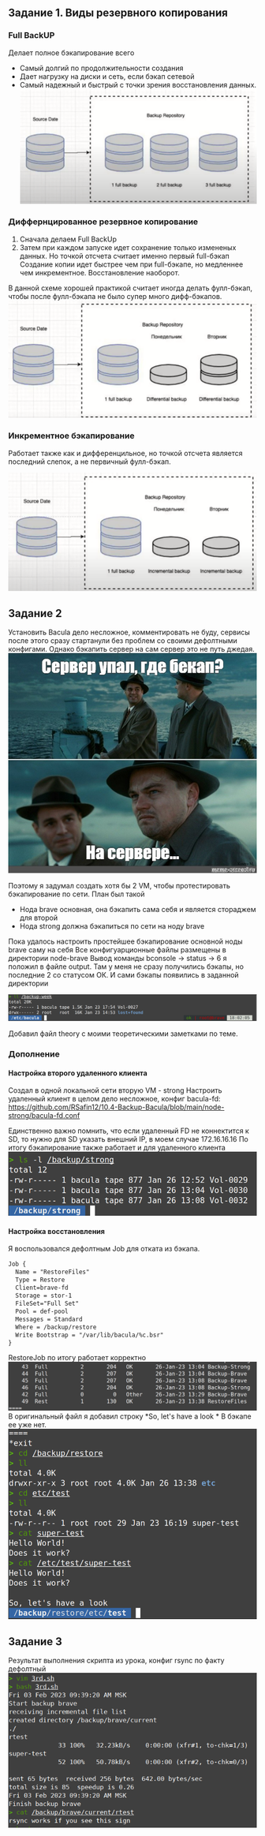 ## Задание 1. Виды резервного копирования
### Full BackUP
Делает полное бэкапирование всего
- Самый долгий по продолжительности создания
- Дает нагрузку на диски и сеть, если бэкап сетевой
- Самый надежный и быстрый с точки зрения восстановления данных.
![full-backup](https://github.com/RSafin12/Screenshots/blob/main/full_backup.png)

### Диффернцированное резервное копирование
1. Сначала делаем Full BackUp
2. Затем при каждом запуске идет сохранение только измененых данных. Но точкой отсчета считает именно первый full-бэкап
Создание копии идет быстрее чем при full-бэкапе, но медленнее чем инкрементное. Восстановление наоборот.

В данной схеме хорошей практикой считает иногда делать фулл-бэкап, чтобы после фулл-бэкапа не было супер много дифф-бэкапов.
![diff-backup](https://github.com/RSafin12/Screenshots/blob/main/diff_backup.png)

### Инкрементное бэкапирование
Работает также как и дифференцильное, но точкой отсчета является последний слепок, а не первичный фулл-бэкап.

![inc-backup](https://github.com/RSafin12/Screenshots/blob/main/inc_backup.png)

## Задание 2
Установить Bacula дело несложное, комментировать не буду, сервисы после этого сразу стартанули без проблем со своими дефолтными конфигами.
Однако бэкапить сервер на сам сервер это не путь джедая.
![mem](https://github.com/RSafin12/Screenshots/blob/main/mem.png)

Поэтому я задумал создать хотя бы 2 VM, чтобы протестировать бэкапирование по сети. План был такой
- Нода brave основная, она бэкапить сама себя и является стораджем для второй
- Нода strong должна бэкапиться по сети на ноду brave

Пока удалось настроить простейшее бэкапирование основной ноды brave саму на себя
Все конфигуарционные файлы размещены в директории node-brave
Вывод команды bconsole -> status -> 6 я положил в файле output. Там у меня не сразу получились бэкапы, но последние 2 со статусом ОК. И сами бэкапы появились в заданной директории

![result](https://github.com/RSafin12/Screenshots/blob/main/result_backup.png)


Добавил файл theory с моими теоретическими заметками по теме.

### Дополнение

#### Настройка второго удаленного клиента

Создал в одной локальной сети вторую VM - strong
Настроить удаленный клиент в целом дело несложное, конфиг bacula-fd:
https://github.com/RSafin12/10.4-Backup-Bacula/blob/main/node-strong/bacula-fd.conf

Единственно важно помнить, что если удаленный FD не коннектится к SD, то нужно для SD указать внешний IP, в моем случае 172.16.16.16
По итогу бэкапирование также работает и для удаленного клиента
![2nd_result](https://github.com/RSafin12/Screenshots/blob/main/result_strong.png)

#### Настройка восстановления

Я воспользовался дефолтным Job для отката из бэкапа.

```
Job {
  Name = "RestoreFiles"
  Type = Restore
  Client=brave-fd
  Storage = stor-1
  FileSet="Full Set"
  Pool = def-pool
  Messages = Standard
  Where = /backup/restore
  Write Bootstrap = "/var/lib/bacula/%c.bsr"
}
```
RestoreJob по итогу работает корректно
![jobs_status](https://github.com/RSafin12/Screenshots/blob/main/status_restore.png)
В оригинальный файл я добавил строку
*So, let's have a look *
В бэкапе ее уже нет.
![jobs_status2](https://github.com/RSafin12/Screenshots/blob/main/restore_result.png)

## Задание 3

Результат выполнения скрипта из урока, конфиг rsync по факту дефолтный
![rsync](https://github.com/RSafin12/Screenshots/blob/main/rsync_res.png)
